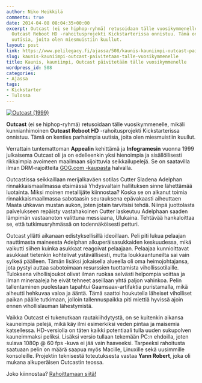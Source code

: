 ```yaml
---
author: Niko Heikkilä
comments: true
date: 2014-04-08 08:04:35+00:00
excerpt: Outcast (ei se hiphop-ryhmä) retusoidaan tälle vuosikymmenelle, mikäli kunnianhimoinen
  Outcast Reboot HD -rahoitusprojekti Kickstarterissa onnistuu. Tämä on kenties parhaimpia
  uutisia, joita olen miesmuistiin kuullut.
layout: post
link: https://www.pelilegacy.fi/ajassa/508/kaunis-kauniimpi-outcast-paivitetaan-talle-vuosikymmenelle
slug: kaunis-kauniimpi-outcast-paivitetaan-talle-vuosikymmenelle
title: Kaunis, kauniimpi, Outcast päivitetään tälle vuosikymmenelle
wordpress_id: 508
categories:
- Ajassa
tags:
- Kickstarter
- Tulossa
---
```


[![Outcast (1999)](/uploads/2014/04/outcast-300x300.jpg)](/uploads/2014/04/outcast.jpg)

**Outcast** (ei se hiphop-ryhmä) retusoidaan tälle vuosikymmenelle, mikäli kunnianhimoinen **Outcast Reboot HD** -rahoitusprojekti Kickstarterissa onnistuu. Tämä on kenties parhaimpia uutisia, joita olen miesmuistiin kuullut.

Verrattain tuntemattoman **Appealin** kehittämä ja **Infogramesin** vuonna 1999 julkaisema Outcast oli ja on edelleenkin yksi hienoimpia ja sisällöllisesti rikkaimpia avoimeen maailmaan sijoittuvia seikkailupelejä. Se on saatavilla ilman DRM-rajoitteita [GOG.com -kaupasta](http://www.gog.com/game/outcast) halvalla.

Outcastissa seikkaillaan merijalkaväen sotilas Cutter Sladena Adelphan rinnakkaismaailmassa etsimässä Yhdysvaltain hallituksen sinne lähettämää luotainta. Miksi moinen metallijäte kiinnostaa? Koska se on alkanut toimia rinnakkaismaailmassa sabotaasin seurauksena epävakaasti aiheuttaen Maata uhkavan mustan aukon, joten jotain tarvitsisi tehdä. Niinpä juottolasta palvelukseen repäisty vastahakoinen Cutter laskeutuu Adelphaan saaden lämpimän vastaanoton valittuna messiaana, Ulukaina. Tehtävää hankaloittaa se, että tutkimusryhmässä on todennäköisesti petturi.

Outcast yllätti aikanaan edistyksellisillä ideoillaan. Peli piti lukua pelaajan nauttimasta maineesta Adelphan alkuperäisasukkaiden keskuudessa, mikä vaikutti siihen kuinka asukkaat reagoivat pelaajaan. Pelaajaa kunnioittavat asukkaat tietenkin kohtelivat ystävällisesti, mutta loukkaantuneilta sai vain sylkeä päälleen. Tämän lisäksi jokaisella alueella oli oma heimojohtajansa, jota pystyi auttaa sabotoimaan resurssien tuottamista vihollissotilaille. Tuloksena vihollisjoukot olivat ilman ruokaa selvästi helpompia voittaa ja ilman mineraaleja he eivät tehneet aseillaan yhtä paljon vahinkoa. Pelin tallentaminen puolestaan tapahtui Gaamsaav-artifaktia puristamalla, mikä aiheutti hehkuvaa valoa ja ääntä. Tämä saattoi houkutella läheiset viholliset paikan päälle tutkimaan, jolloin tallennuspaikka piti miettiä hyvissä ajoin ennen vihollislauman lähestymistä.

Vaikka Outcast ei tukenutkaan rautakiihdytystä, on se kuitenkin aikansa kauneimpia pelejä, mikä käy ilmi esimerkiksi veden pintaa ja maisemia katsellessa. HD-versiolla on täten kaikki potentiaali tulla uuden sukupolven kauneimmaksi peliksi. Lisäksi versio tullaan tekemään PC:n ehdoilla, joten sulava 1080p @ 60 fps -kuva ei jää vain haaveeksi. Tarpeeksi rahoitusta saatuaan pelin on määrä saapua myös Macille, Linuxille sekä uusimmille konsoleille. Projektin teknisestä toteutuksesta vastaa **Yann Robert**, joka oli mukana alkuperäisen Outcastin teossa.

Joko kiinnostaa? [Rahoittamaan siitä!](https://www.kickstarter.com/projects/outcast-reboot-hd/outcast-reboot-hd)


